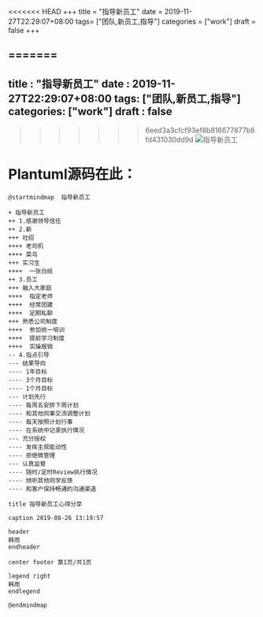 <<<<<<< HEAD
+++
title = "指导新员工"
date = 2019-11-27T22:29:07+08:00
tags= ["团队,新员工,指导"]
categories = ["work"]
draft = false
+++
 
=======
---
title : "指导新员工"
date : 2019-11-27T22:29:07+08:00
tags: ["团队,新员工,指导"]
categories: ["work"]
draft : false
---

>>>>>>> 6eed3a3cfcf93ef8b816677877b8fd431030dd9d
![指导新员工](https://pic.superbed.cn/item/5dde89698e0e2e3ee9c8385e.png)
 
# Plantuml源码在此：

```
@startmindmap  指导新员工

+ 指导新员工
++ 1.感谢领导信任
++ 2.新
+++ 社招
++++ 老司机
++++ 菜鸟
+++ 实习生
++++  一张白纸
++ 3.员工
+++ 融入大家庭
++++  指定老师
++++  经常团建
++++  定期私聊
+++ 熟悉公司制度
++++  参加统一培训
++++  提前学习制度
++++  实操报销
-- 4.指点引导
--- 结果导向
---- 1年目标
---- 3个月目标
---- 1个月目标
--- 计划先行
---- 每周五安排下周计划
---- 和其他同事交流调整计划
---- 每天按照计划行事
---- 在系统中记录执行情况
--- 充分授权
---- 发挥主观能动性
---- 拒绝微管理
--- 认真监督
---- 随时/定时Review执行情况
---- 倾听其他同学反馈
---- 和客户保持畅通的沟通渠道

title 指导新员工心得分享

caption 2019-08-26 13:19:57

header
韩雨
endheader

center footer 第1页/共1页

legend right
韩雨
endlegend

@endmindmap
```